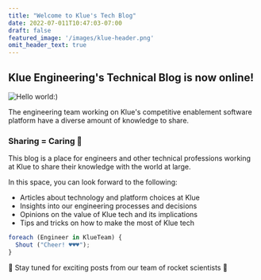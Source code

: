 ```yaml
---
title: "Welcome to Klue's Tech Blog"
date: 2022-07-011T10:47:03-07:00
draft: false
featured_image: '/images/klue-header.png'
omit_header_text: true
---
```

## Klue Engineering's Technical Blog is now online!

![Hello world:)](welcome.png)

The engineering team working on Klue's competitive enablement software platform have a diverse amount of knowledge to share.

### Sharing = Caring 🌈

This blog is a place for engineers and other technical professions working at Klue to share their knowledge with the world at large.

In this space, you can look forward to the following:

-   Articles about technology and platform choices at Klue
-   Insights into our engineering processes and decisions
-   Opinions on the value of Klue tech and its implications
-   Tips and tricks on how to make the most of Klue tech

```javascript
foreach (Engineer in KlueTeam) {
  Shout ("Cheer! ♥♥♥");
}
```

📡 Stay tuned for exciting posts from our team of rocket scientists 🚀
